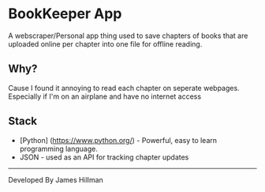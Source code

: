 # BookKeeper App

A webscraper/Personal app thing used to save chapters of books that are uploaded online per chapter into one file for offline reading.

## Why?

Cause I found it annoying to read each chapter on seperate webpages. Especially if I'm on an airplane and have no internet access

## Stack

- [Python] (https://www.python.org/) - Powerful, easy to learn programming language.
- JSON - used as an API for tracking chapter updates

---

Developed By James Hillman
